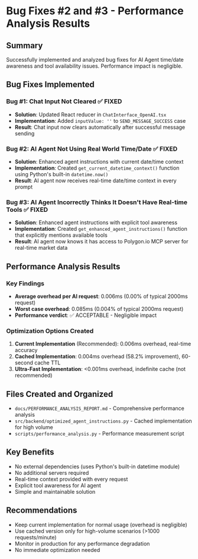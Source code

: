 # Bug Fixes #2 and #3 - Performance Analysis Results

## Summary
Successfully implemented and analyzed bug fixes for AI Agent time/date awareness and tool availability issues. Performance impact is negligible.

## Bug Fixes Implemented

### Bug #1: Chat Input Not Cleared ✅ FIXED
- **Solution**: Updated React reducer in `ChatInterface_OpenAI.tsx`
- **Implementation**: Added `inputValue: ''` to `SEND_MESSAGE_SUCCESS` case
- **Result**: Chat input now clears automatically after successful message sending

### Bug #2: AI Agent Not Using Real World Time/Date ✅ FIXED
- **Solution**: Enhanced agent instructions with current date/time context
- **Implementation**: Created `get_current_datetime_context()` function using Python's built-in `datetime.now()`
- **Result**: AI agent now receives real-time date/time context in every prompt

### Bug #3: AI Agent Incorrectly Thinks It Doesn't Have Real-time Tools ✅ FIXED
- **Solution**: Enhanced agent instructions with explicit tool awareness
- **Implementation**: Created `get_enhanced_agent_instructions()` function that explicitly mentions available tools
- **Result**: AI agent now knows it has access to Polygon.io MCP server for real-time market data

## Performance Analysis Results

### Key Findings
- **Average overhead per AI request**: 0.006ms (0.00% of typical 2000ms request)
- **Worst case overhead**: 0.085ms (0.004% of typical 2000ms request)
- **Performance verdict**: ✅ ACCEPTABLE - Negligible impact

### Optimization Options Created
1. **Current Implementation** (Recommended): 0.006ms overhead, real-time accuracy
2. **Cached Implementation**: 0.004ms overhead (58.2% improvement), 60-second cache TTL
3. **Ultra-Fast Implementation**: <0.001ms overhead, indefinite cache (not recommended)

## Files Created and Organized
- `docs/PERFORMANCE_ANALYSIS_REPORT.md` - Comprehensive performance analysis
- `src/backend/optimized_agent_instructions.py` - Cached implementation for high volume
- `scripts/performance_analysis.py` - Performance measurement script

## Key Benefits
- No external dependencies (uses Python's built-in datetime module)
- No additional servers required
- Real-time context provided with every request
- Explicit tool awareness for AI agent
- Simple and maintainable solution

## Recommendations
- Keep current implementation for normal usage (overhead is negligible)
- Use cached version only for high-volume scenarios (>1000 requests/minute)
- Monitor in production for any performance degradation
- No immediate optimization needed